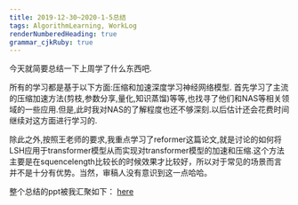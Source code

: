 ```yaml
---
title: 2019-12-30~2020-1-5总结
tags: AlgorithmLearning, WorkLog
renderNumberedHeading: true
grammar_cjkRuby: true
---
```


今天就简要总结一下上周学了什么东西吧.

所有的学习都是基于以下方面:压缩和加速深度学习神经网络模型.
首先学习了主流的压缩加速方法(剪枝,参数分享,量化,知识蒸馏)等等,也找寻了他们和NAS等相关领域的一些应用.但是,此时我对NAS的了解程度也还不够深刻.以后估计还会花费时间继续对这方面进行学习的.

除此之外,按照王老师的要求,我重点学习了reformer这篇论文,就是讨论的如何将LSH应用于transformer模型从而实现对transformer模型的加速和压缩.这个方法主要是在squencelength比较长的时候效果才比较好，所以对于常见的场景而言并不是十分有优势。当然，审稿人没有意识到这一点哈哈。

整个总结的ppt被我汇聚如下：
[here](https://github.com/liangzid/NoteBook/blob/master/KDD/ziliang-Accelarate%20and%20Compression%20DNN%20with%20hash.pptx)
